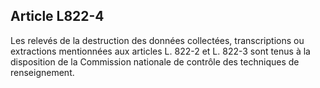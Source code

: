 Article L822-4
----
Les relevés de la destruction des données collectées, transcriptions ou
extractions mentionnées aux articles L. 822-2 et L. 822-3 sont tenus à la
disposition de la Commission nationale de contrôle des techniques de
renseignement.
